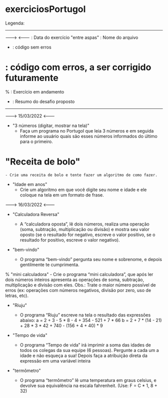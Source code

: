 # exerciciosPortugol

Legenda:
___________________________________________________________________________________________________________________
---> <--- : Data do exercício
"entre aspas" : Nome do arquivo
* : código sem erros
# : código com erros, a ser corrigido futuramente
% : Exercício em andamento
- : Resumo do desafio proposto
___________________________________________________________________________________________________________________

---> 15/03/2022 <---
  
  * "3 números (digitar, mostrar na tela)"
    - Faça um programa no Portugol que leia 3 números e em seguida informe ao usuário quais são esses números informados do último para o primeiro.

  # "Receita de bolo"
    - Crie uma receita de bolo e tente fazer um algoritmo de como fazer.

  * "Idade em anos"
    - Crie um algoritmo em que você digite seu nome e idade e ele coloque na tela em um formato de frase.



---> 16/03/2022 <---

  * "Calculadora Reversa"
    - A “calculadora oposta”, lê dois números, realiza uma operação (soma, subtração, multiplicação ou divisão) e mostra seu valor oposto (se o resultado for negativo, escreve o valor positivo, se o resultado for positivo, escreve o valor negativo).
    
  * "bem-vindo"
    - O programa “bem-vindo” pergunta seu nome e sobrenome, e depois gentilmente te cumprimenta.

  % "mini calculadora"
    - Crie o programa “mini calculadora”, que após ler dois números inteiros apresenta as operações de soma, subtração, multiplicação e divisão com eles.
      Obs.: Trate o maior número possível de erros (ex: operações com números negativos, divisão por zero, uso de letras, etc).
      
  * "Riuju"
    - O programa “Riuju” escreve na tela o resultado das expressões abaixo:
      a = 2 + 3 - 5 * 8 - 4 + 354 - 521 + 7 * 66
      b = 2 + 7 * (14 - 21) + 28 * 3 * 42 + 740 - (156 + 4 + 40) * 9
  
  * "Tempo de vida"
    - O programa “Tempo de vida” irá imprimir a soma das idades de todos os colegas da sua equipe (6 pessoas). Pergunte a cada um a idade e não esqueça a sua! Depois faça a atribuição direta da expressão em uma variável inteira

  * "termômetro"
    - O programa “termômetro” lê uma temperatura em graus celsius, e devolve sua equivalência na escala fahrenheit. (Use: F = C * 1, 8 + 32)

